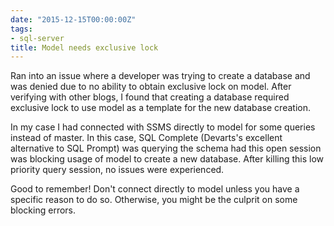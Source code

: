 ```yaml
---
date: "2015-12-15T00:00:00Z"
tags:
- sql-server
title: Model needs exclusive lock
---
```


Ran into an issue where a developer was trying to create a database and was denied due to no ability to obtain exclusive lock on model. After verifying with other blogs, I found that creating a database required exclusive lock to use model as a template for the new database creation.

In my case I had connected with SSMS directly to model for some queries instead of master. In this case, SQL Complete (Devarts's excellent alternative to SQL Prompt) was querying the schema had this open session was blocking usage of model to create a new database. After killing this low priority query session, no issues were experienced.

Good to remember! Don't connect directly to model unless you have a specific reason to do so. Otherwise, you might be the culprit on some blocking errors.
